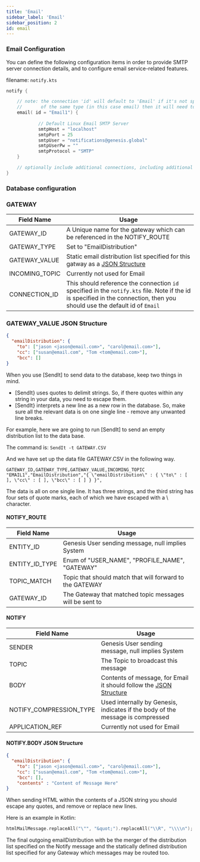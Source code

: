 ```yaml
---
title: 'Email'
sidebar_label: 'Email'
sidebar_position: 2
id: email
---
```



### Email Configuration

You can define the following configuration items in order to provide SMTP server connection details, and to configure email service-related features.

filename: ```notify.kts```

```kotlin
notify {

    // note: the connection 'id' will default to 'Email' if it's not specified, however if you have multiple connections
    //       of the same type (in this case email) then it will need to be specified.
    email( id = "Email1") {
    
            // Default Linux Email SMTP Server
            smtpHost = "localhost"
            smtpPort = 25
            smtpUser = "notifications@genesis.global"
            smtpUserPw = ""
            smtpProtocol = "SMTP"
    }

    // optionally include additional connections, including additional Symphony, Email or Microsoft Teams connections
}
```

### Database configuration

### GATEWAY

| Field Name | Usage |
| --- | --- |
| GATEWAY_ID | A Unique name for the gateway which can be referenced in the NOTIFY_ROUTE   |
| GATEWAY_TYPE | Set to "EmailDistribution" |
| GATEWAY_VALUE | Static email distribution list specified for this gatway as a [JSON Structure](#GATEWAY_VALUE-JSON-Structure)  |
| INCOMING_TOPIC | Currently not used for Email |
| CONNECTION_ID | This should reference the connection `id` specified in the ```notify.kts``` file. Note if the id is specified in the connection, then you should use the default id of `Email`

### GATEWAY_VALUE JSON Structure
```json
{
  "emailDistribution": {
    "to": ["jason <jason@email.com>", "carol@email.com>"],
    "cc": ["susan@email.com", "Tom <tom@email.com>"],
    "bcc": []
} 
```

When you use [SendIt] to send data to the database, keep two things in mind.

* [SendIt} uses quotes to delimit strings. So, if there quotes within any string in your data, you need to escape them.
* [SendIt} interprets a new line as a new row in the database. So, make sure all the relevant data is on one single line - remove any unwanted line breaks.

For example, here we are going to run [SendIt] to send an empty distribution list to the data base. 

The command is:  `SendIt -t GATEWAY.CSV`

And we have set up the data file GATEWAY.CSV in the following way.

```text
GATEWAY_ID,GATEWAY_TYPE,GATEWAY_VALUE,INCOMING_TOPIC
"EMAIL1","EmailDistribution","{ \"emailDistribution\" : { \"to\" : [ ], \"cc\" : [ ], \"bcc\" : [ ] } }",
```
The data is all on one single line. It has three strings, and the third string has four sets of quote marks, each of which we have escaped with a \ character.

#### NOTIFY_ROUTE
| Field Name | Usage |
| --- | --- |
| ENTITY_ID | Genesis User sending message, null implies System |
| ENTITY_ID_TYPE | Enum of "USER_NAME", "PROFILE_NAME", "GATEWAY" |
| TOPIC_MATCH | Topic that should match that will forward to the GATEWAY |
| GATEWAY_ID | The Gateway that matched topic messages will be sent to |


#### NOTIFY
| Field Name | Usage |
| --- | --- |
| SENDER | Genesis User sending message, null implies System |
| TOPIC | The Topic to broadcast this message |
| BODY | Contents of message, for Email it should follow the [JSON Structure](#NOTIFY.BODY-JSON-Structure) |
| NOTIFY_COMPRESSION_TYPE | Used internally by Genesis, indicates if the body of the message is compressed |
| APPLICATION_REF | Currently not used for Email |

#### NOTIFY.BODY JSON Structure
```json
{
  "emailDistribution": {
    "to": ["jason <jason@email.com>", "carol@email.com>"],
    "cc": ["susan@email.com", "Tom <tom@email.com>"],
    "bcc": [],
    "contents" : "Content of Message Here"
} 
```

When sending HTML within the contents of a JSON string you should escape any quotes, and remove or replace new lines.

Here is an example in Kotlin:
```kotlin
htmlMailMessage.replaceAll("\"", "&quot;").replaceAll("\\R", "\\\\n");
```

The final outgoing emailDistribution with be the merger of the distribution list specified on the Notify message and the statically defined distribution list specified for any Gateway which messages may be routed too.

